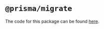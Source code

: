 # `@prisma/migrate`

The code for this package can be found [here](https://github.com/prisma/prisma/tree/master/src/packages/migrate).
